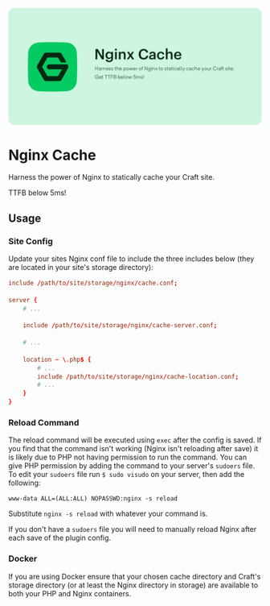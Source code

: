 ![Nginx Cache](resources/banner.jpg)

# Nginx Cache
Harness the power of Nginx to statically cache your Craft site.

TTFB below 5ms!

## Usage
### Site Config
Update your sites Nginx conf file to include the three includes below (they are 
located in your site's storage directory):

```conf
include /path/to/site/storage/nginx/cache.conf;

server {
    # ...
    
    include /path/to/site/storage/nginx/cache-server.conf;
    
    # ...
    
    location ~ \.php$ {
        # ...
        include /path/to/site/storage/nginx/cache-location.conf;
        # ...
    }
}
```

### Reload Command
The reload command will be executed using `exec` after the config is saved. If 
you find that the command isn't working (Nginx isn't reloading after save) it 
is likely due to PHP not having permission to run the command. You can give PHP 
permission by adding the command to your server's `sudoers` file. To edit your 
`sudoers` file run `$ sudo visudo` on your server, then add the following:

```text
www-data ALL=(ALL:ALL) NOPASSWD:nginx -s reload
```

Substitute `nginx -s reload` with whatever your command is. 

If you don't have a `sudoers` file you will need to manually reload Nginx after 
each save of the plugin config.

### Docker
If you are using Docker ensure that your chosen cache directory and Craft's 
storage directory (or at least the Nginx directory in storage) are available to 
both your PHP and Nginx containers.
